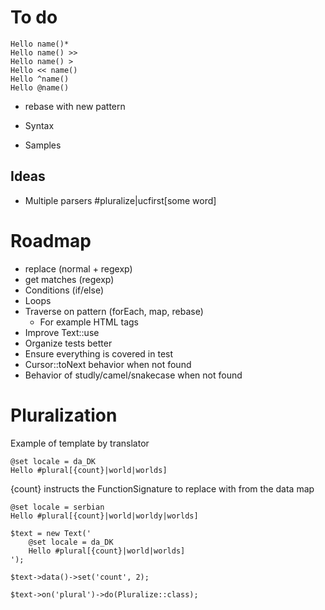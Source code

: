 # To do

```
Hello name()*
Hello name() >>
Hello name() >
Hello << name()
Hello ^name()
Hello @name()
```

* rebase with new pattern

* Syntax
* Samples

## Ideas
* Multiple parsers #pluralize|ucfirst[some word]

# Roadmap
* replace (normal + regexp)
* get matches (regexp)
* Conditions (if/else)
* Loops
* Traverse on pattern (forEach, map, rebase)
	* For example HTML tags
* Improve Text::use
* Organize tests better
* Ensure everything is covered in test
* Cursor::toNext behavior when not found
* Behavior of studly/camel/snakecase when not found



# Pluralization

Example of template by translator

```
@set locale = da_DK
Hello #plural[{count}|world|worlds]
```
{count} instructs the FunctionSignature to replace with from the data map

```
@set locale = serbian
Hello #plural[{count}|world|worldy|worlds]
```

```
$text = new Text('
	@set locale = da_DK
	Hello #plural[{count}|world|worlds]
');

$text->data()->set('count', 2);

$text->on('plural')->do(Pluralize::class);
```